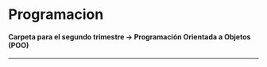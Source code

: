 # Programacion

#### Carpeta para el segundo trimestre -> Programación Orientada a Objetos (POO)

---